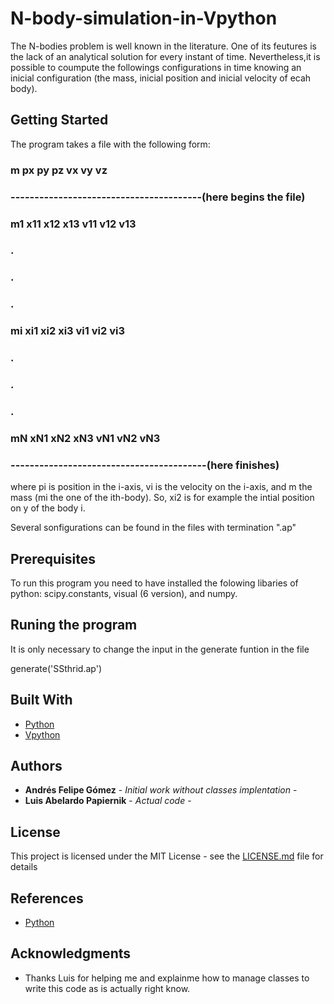 # N-body-simulation-in-Vpython

The N-bodies problem is well known in the literature. One of its feutures is the lack of an analytical solution for every instant of time. Nevertheless,it is possible to coumpute the followings configurations in time knowing an inicial configuration (the mass, inicial position and inicial velocity of ecah body).

## Getting Started 

The program takes a file with the following form: 

### m px   py  pz  vx  vy  vz
### ----------------------------------------(here begins the file)
### m1 x11 x12 x13 v11 v12 v13
### .
### .
### .
### mi xi1 xi2 xi3 vi1 vi2 vi3
### .
### .
### .
### mN xN1 xN2 xN3 vN1 vN2 vN3
### -----------------------------------------(here finishes)

where pi is position in the i-axis, vi is the velocity on the i-axis, and m the mass (mi the one of the ith-body). So, xi2 is for example the intial position on y of the body i.   

Several sonfigurations can be found in the files with termination ".ap"


## Prerequisites

To run this program you need to have installed the folowing libaries of python: scipy.constants, visual (6 version), and numpy.

## Runing the program 

It is only necessary to change the input in the generate funtion in the file  

generate('SSthrid.ap')


## Built With

* [Python](https://www.python.org/) 
* [Vpython](https://www.python.org/) 

## Authors

* **Andrés Felipe Gómez** - *Initial work without classes implentation* -
* **Luis Abelardo Papiernik** - *Actual code* -

## License

This project is licensed under the MIT License - see the [LICENSE.md](LICENSE.md) file for details

## References

* [Python](https://www.python.org/) 

## Acknowledgments

* Thanks Luis for helping me and explainme how to manage classes to write this code as is actually right know. 
